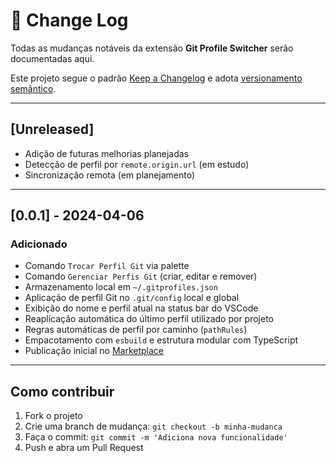 # 📜 Change Log

Todas as mudanças notáveis da extensão **Git Profile Switcher** serão documentadas aqui.

Este projeto segue o padrão [Keep a Changelog](https://keepachangelog.com/en/1.0.0/)
e adota [versionamento semântico](https://semver.org/lang/pt-BR/).

---

## [Unreleased]

- Adição de futuras melhorias planejadas
- Detecção de perfil por `remote.origin.url` (em estudo)
- Sincronização remota (em planejamento)

---

## [0.0.1] - 2024-04-06

### Adicionado

- Comando `Trocar Perfil Git` via palette
- Comando `Gerenciar Perfis Git` (criar, editar e remover)
- Armazenamento local em `~/.gitprofiles.json`
- Aplicação de perfil Git no `.git/config` local e global
- Exibição do nome e perfil atual na status bar do VSCode
- Reaplicação automática do último perfil utilizado por projeto
- Regras automáticas de perfil por caminho (`pathRules`)
- Empacotamento com `esbuild` e estrutura modular com TypeScript
- Publicação inicial no [Marketplace](https://marketplace.visualstudio.com/items?itemName=pehcst.git-profile-switcher)

---

## Como contribuir

1. Fork o projeto
2. Crie uma branch de mudança: `git checkout -b minha-mudanca`
3. Faça o commit: `git commit -m 'Adiciona nova funcionalidade'`
4. Push e abra um Pull Request

